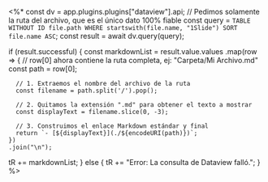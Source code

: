 <%*
const dv = app.plugins.plugins["dataview"].api;
// Pedimos solamente la ruta del archivo, que es el único dato 100% fiable
const query = `
TABLE WITHOUT ID file.path
WHERE startswith(file.name, "1Slide")
SORT file.name ASC
`;
const result = await dv.query(query);

if (result.successful) {
  const markdownList = result.value.values
    .map(row => {
      // row[0] ahora contiene la ruta completa, ej: "Carpeta/Mi Archivo.md"
      const path = row[0]; 
      
      // 1. Extraemos el nombre del archivo de la ruta
      const filename = path.split('/').pop(); 
      
      // 2. Quitamos la extensión ".md" para obtener el texto a mostrar
      const displayText = filename.slice(0, -3);
      
      // 3. Construimos el enlace Markdown estándar y final
      return `- [${displayText}](./${encodeURI(path)})`;
    })
    .join("\n");
  
  tR += markdownList;
} else {
  tR += "Error: La consulta de Dataview falló.";
}
%>


